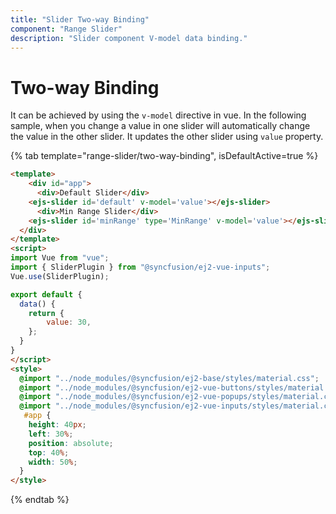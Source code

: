 ```yaml
---
title: "Slider Two-way Binding"
component: "Range Slider"
description: "Slider component V-model data binding."
---
```


# Two-way Binding

It can be achieved by using the `v-model` directive in vue. In the following sample, when you change a value in one slider will automatically change the value in the other slider. It updates the other slider using `value` property.

{% tab template="range-slider/two-way-binding", isDefaultActive=true %}

```html
<template>
    <div id="app">
      <div>Default Slider</div>
    <ejs-slider id='default' v-model='value'></ejs-slider>
      <div>Min Range Slider</div>
    <ejs-slider id='minRange' type='MinRange' v-model='value'></ejs-slider>
  </div>
</template>
<script>
import Vue from "vue";
import { SliderPlugin } from "@syncfusion/ej2-vue-inputs";
Vue.use(SliderPlugin);

export default {
  data() {
    return {
        value: 30,
    };
  }
}
</script>
<style>
  @import "../node_modules/@syncfusion/ej2-base/styles/material.css";
  @import "../node_modules/@syncfusion/ej2-vue-buttons/styles/material.css";
  @import "../node_modules/@syncfusion/ej2-vue-popups/styles/material.css";
  @import "../node_modules/@syncfusion/ej2-vue-inputs/styles/material.css";
   #app {
    height: 40px;
    left: 30%;
    position: absolute;
    top: 40%;
    width: 50%;
  }
</style>

```

{% endtab %}